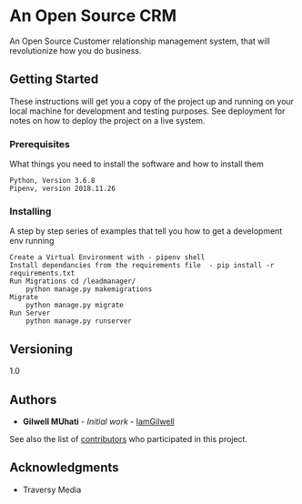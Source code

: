 # An Open Source CRM

An Open Source Customer relationship management system, that will revolutionize how you do business.

## Getting Started

These instructions will get you a copy of the project up and running on your local machine for development and testing purposes. See deployment for notes on how to deploy the project on a live system.

### Prerequisites

What things you need to install the software and how to install them

```
Python, Version 3.6.8
Pipenv, version 2018.11.26

```

### Installing

A step by step series of examples that tell you how to get a development env running

```
Create a Virtual Environment with - pipenv shell
Install dependancies from the requirements file  - pip install -r requirements.txt
Run Migrations cd /leadmanager/
    python manage.py makemigrations
Migrate
    python manage.py migrate
Run Server
    python manage.py runserver
```

## Versioning

1.0

## Authors

- **Gilwell MUhati** - _Initial work_ - [IamGilwell](https://github.com/iamgilwell)

See also the list of [contributors](https://github.com/leadmanager/project/contributors) who participated in this project.

## Acknowledgments

- Traversy Media
